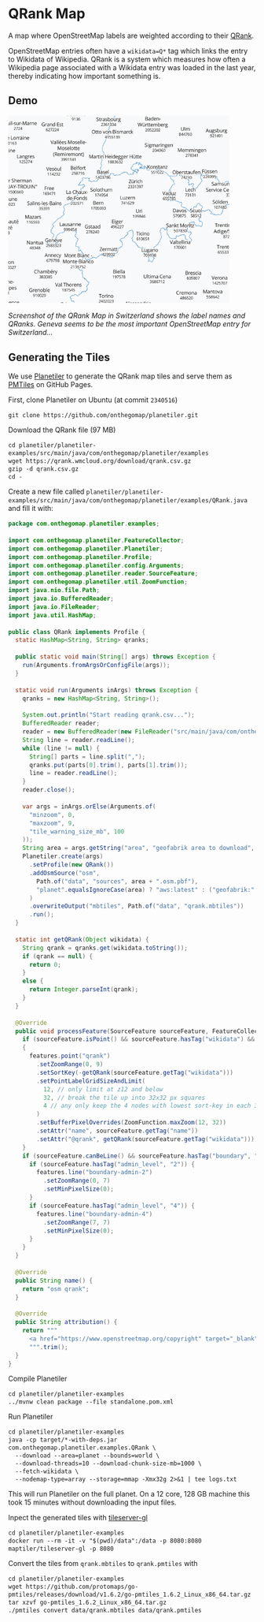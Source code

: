# QRank Map

A map where OpenStreetMap labels are weighted according to their [QRank](https://qrank.wmcloud.org).

OpenStreetMap entries often have a `wikidata=Q*` tag which links the entry to Wikidata of Wikipedia. QRank is a system which measures how often a Wikipedia page associated with a Wikidata entry was loaded in the last year, thereby indicating how important something is.

## Demo

<img src="demo.png" width=450>

<i>Screenshot of the QRank Map in Switzerland shows the label names and QRanks. Geneva seems to be the most important OpenStreetMap entry for Switzerland...</i>

## Generating the Tiles

We use [Planetiler](https://github.com/onthegomap/planetiler) to generate the QRank map tiles and serve them as [PMTiles](https://github.com/protomaps/PMTiles) on GitHub Pages.

First, clone Planetiler on Ubuntu (at commit `2340516`)

```
git clone https://github.com/onthegomap/planetiler.git
```

Download the QRank file (97 MB)

```
cd planetiler/planetiler-examples/src/main/java/com/onthegomap/planetiler/examples
wget https://qrank.wmcloud.org/download/qrank.csv.gz
gzip -d qrank.csv.gz
cd -
```

Create a new file called `planetiler/planetiler-examples/src/main/java/com/onthegomap/planetiler/examples/QRank.java` and fill it with:

```java
package com.onthegomap.planetiler.examples;

import com.onthegomap.planetiler.FeatureCollector;
import com.onthegomap.planetiler.Planetiler;
import com.onthegomap.planetiler.Profile;
import com.onthegomap.planetiler.config.Arguments;
import com.onthegomap.planetiler.reader.SourceFeature;
import com.onthegomap.planetiler.util.ZoomFunction;
import java.nio.file.Path;
import java.io.BufferedReader;
import java.io.FileReader;
import java.util.HashMap;

public class QRank implements Profile {
  static HashMap<String, String> qranks;

  public static void main(String[] args) throws Exception {
    run(Arguments.fromArgsOrConfigFile(args));
  }

  static void run(Arguments inArgs) throws Exception {
    qranks = new HashMap<String, String>();

    System.out.println("Start reading qrank.csv...");
    BufferedReader reader;
    reader = new BufferedReader(new FileReader("src/main/java/com/onthegomap/planetiler/examples/qrank.csv"));
    String line = reader.readLine();
    while (line != null) {
      String[] parts = line.split(",");
      qranks.put(parts[0].trim(), parts[1].trim());
      line = reader.readLine();
    }
    reader.close();

    var args = inArgs.orElse(Arguments.of(
      "minzoom", 0,
      "maxzoom", 9,
      "tile_warning_size_mb", 100
    ));
    String area = args.getString("area", "geofabrik area to download", "monaco");
    Planetiler.create(args)
      .setProfile(new QRank())
      .addOsmSource("osm",
        Path.of("data", "sources", area + ".osm.pbf"),
        "planet".equalsIgnoreCase(area) ? "aws:latest" : ("geofabrik:" + area)
      )
      .overwriteOutput("mbtiles", Path.of("data", "qrank.mbtiles"))
      .run();
  }

  static int getQRank(Object wikidata) {
    String qrank = qranks.get(wikidata.toString());
    if (qrank == null) {
      return 0;
    }
    else {
      return Integer.parseInt(qrank);
    }
  }

  @Override
  public void processFeature(SourceFeature sourceFeature, FeatureCollector features) {
    if (sourceFeature.isPoint() && sourceFeature.hasTag("wikidata") && sourceFeature.hasTag("name"))
    {
      features.point("qrank")
        .setZoomRange(0, 9)
        .setSortKey(-getQRank(sourceFeature.getTag("wikidata")))
        .setPointLabelGridSizeAndLimit(
          12, // only limit at z12 and below
          32, // break the tile up into 32x32 px squares
          4 // any only keep the 4 nodes with lowest sort-key in each 32px square
        )
        .setBufferPixelOverrides(ZoomFunction.maxZoom(12, 32))
        .setAttr("name", sourceFeature.getTag("name"))
        .setAttr("@qrank", getQRank(sourceFeature.getTag("wikidata")));
    }
    if (sourceFeature.canBeLine() && sourceFeature.hasTag("boundary", "administrative") && sourceFeature.hasTag("admin_level")) {
      if (sourceFeature.hasTag("admin_level", "2")) {
        features.line("boundary-admin-2")
          .setZoomRange(0, 7)
          .setMinPixelSize(0);
      }
      if (sourceFeature.hasTag("admin_level", "4")) {
        features.line("boundary-admin-4")
          .setZoomRange(7, 7)
          .setMinPixelSize(0);
      }
    }
  }

  @Override
  public String name() {
    return "osm qrank";
  }

  @Override
  public String attribution() {
    return """
      <a href="https://www.openstreetmap.org/copyright" target="_blank">&copy; OpenStreetMap contributors</a>
      """.trim();
  }
}
```

Compile Planetiler

```
cd planetiler/planetiler-examples
../mvnw clean package --file standalone.pom.xml
```

Run Planetiler

```
cd planetiler/planetiler-examples
java -cp target/*-with-deps.jar com.onthegomap.planetiler.examples.QRank \
  --download --area=planet --bounds=world \
  --download-threads=10 --download-chunk-size-mb=1000 \
  --fetch-wikidata \
  --nodemap-type=array --storage=mmap -Xmx32g 2>&1 | tee logs.txt
```

This will run Planetiler on the full planet. On a 12 core, 128 GB machine this took 15 minutes without downloading the input files.

Inpect the generated tiles with [tileserver-gl](https://github.com/maptiler/tileserver-gl)

```
cd planetiler/planetiler-examples
docker run --rm -it -v "$(pwd)/data":/data -p 8080:8080 maptiler/tileserver-gl -p 8080
```

Convert the tiles from `qrank.mbtiles` to `qrank.pmtiles` with

```
cd planetiler/planetiler-examples
wget https://github.com/protomaps/go-pmtiles/releases/download/v1.6.2/go-pmtiles_1.6.2_Linux_x86_64.tar.gz
tar xzvf go-pmtiles_1.6.2_Linux_x86_64.tar.gz
./pmtiles convert data/qrank.mbtiles data/qrank.pmtiles
```